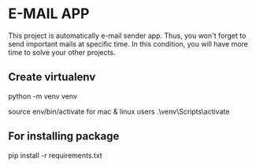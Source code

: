 # E-MAIL APP

This project is automatically e-mail sender app. Thus, you won't forget to send important mails at specific time.
In this condition, you will have more time to solve your other projects.

## Create virtualenv

python -m venv venv

source env/bin/activate for mac & linux users
.\venv\Scripts\activate

## For installing package

pip install -r requirements.txt

